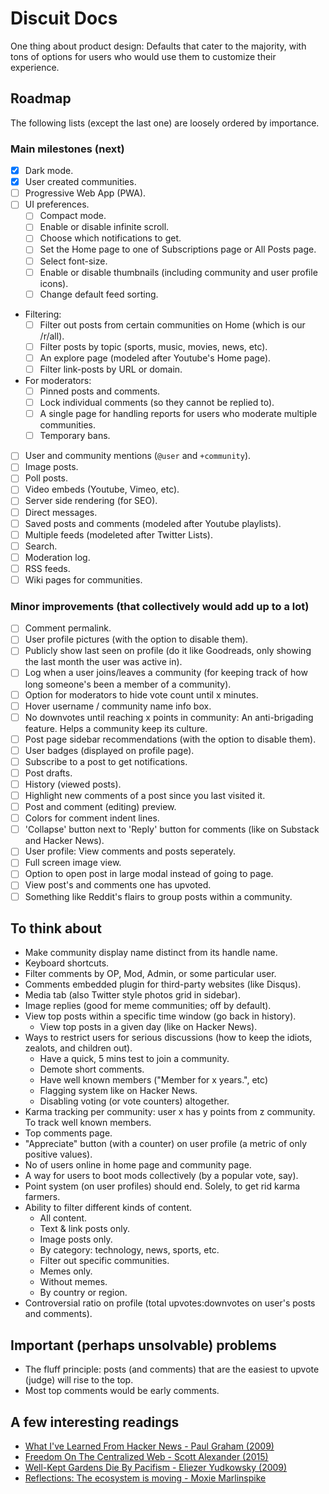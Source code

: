 # Discuit Docs

One thing about product design: Defaults that cater to the majority, with tons 
of options for users who would use them to customize their experience.

## Roadmap

The following lists (except the last one) are loosely ordered by importance. 

### Main milestones (next)

- [x] Dark mode.
- [x] User created communities.
- [ ] Progressive Web App (PWA).
- [ ] UI preferences.
	- [ ] Compact mode.
	- [ ] Enable or disable infinite scroll. 
	- [ ] Choose which notifications to get.
	- [ ] Set the Home page to one of Subscriptions page or All Posts page.
	- [ ] Select font-size.
	- [ ] Enable or disable thumbnails (including community and user profile icons).
    - [ ] Change default feed sorting.
- Filtering:
	- [ ] Filter out posts from certain communities on Home (which is our /r/all).
	- [ ] Filter posts by topic (sports, music, movies, news, etc).
	- [ ] An explore page (modeled after Youtube's Home page).
    - [ ] Filter link-posts by URL or domain.
- For moderators:
	- [ ] Pinned posts and comments.
	- [ ] Lock individual comments (so they cannot be replied to).
	- [ ] A single page for handling reports for users who moderate multiple 
      communities. 
	- [ ] Temporary bans.
- [ ] User and community mentions (`@user` and `+community`).
- [ ] Image posts.
- [ ] Poll posts.
- [ ] Video embeds (Youtube, Vimeo, etc).
- [ ] Server side rendering (for SEO).
- [ ] Direct messages.
- [ ] Saved posts and comments (modeled after Youtube playlists).
- [ ] Multiple feeds (modeleted after Twitter Lists).
- [ ] Search.
- [ ] Moderation log.
- [ ] RSS feeds.
- [ ] Wiki pages for communities.

### Minor improvements (that collectively would add up to a lot)

- [ ] Comment permalink.
- [ ] User profile pictures (with the option to disable them).
- [ ] Publicly show last seen on profile (do it like Goodreads, only showing the 
  last month the user was active in).
- [ ] Log when a user joins/leaves a community (for keeping track of how long 
  someone's been a member of a community).
- [ ] Option for moderators to hide vote count until x minutes.
- [ ] Hover username / community name info box.
- [ ] No downvotes until reaching x points in community: An anti-brigading 
  feature. Helps a community keep its culture.
- [ ] Post page sidebar recommendations (with the option to disable them).
- [ ] User badges (displayed on profile page).
- [ ] Subscribe to a post to get notifications.
- [ ] Post drafts.
- [ ] History (viewed posts).
- [ ] Highlight new comments of a post since you last visited it.
- [ ] Post and comment (editing) preview.
- [ ] Colors for comment indent lines.
- [ ] 'Collapse' button next to 'Reply' button for comments (like on Substack and 
  Hacker News).
- [ ] User profile: View comments and posts seperately.
- [ ] Full screen image view.
- [ ] Option to open post in large modal instead of going to page.
- [ ] View post's and comments one has upvoted.
- [ ] Something like Reddit's flairs to group posts within a community.

## To think about

- Make community display name distinct from its handle name.
- Keyboard shortcuts.
- Filter comments by OP, Mod, Admin, or some particular user.
- Comments embedded plugin for third-party websites (like Disqus).
- Media tab (also Twitter style photos grid in sidebar).
- Image replies (good for meme communities; off by default).
- View top posts within a specific time window (go back in history).
    - View top posts in a given day (like on Hacker News).
- Ways to restrict users for serious discussions (how to
  keep the idiots, zealots, and children out).
    - Have a quick, 5 mins test to join a community.
    - Demote short comments.
    - Have well known members ("Member for x years.", etc)
    - Flagging system like on Hacker News.
    - Disabling voting (or vote counters) altogether.
- Karma tracking per community: user x has y points from z community. To track 
  well known members.
- Top comments page.
- "Appreciate" button (with a counter) on user profile (a metric of only 
  positive values).
- No of users online in home page and community page.
- A way for users to boot mods collectively (by a popular vote, say).
- Point system (on user profiles) should end. Solely, to get rid karma farmers.
- Ability to filter different kinds of content.
    - All content.
    - Text & link posts only.
    - Image posts only.
    - By category: technology, news, sports, etc.
    - Filter out specific communities.
    - Memes only.
    - Without memes.
    - By country or region.
- Controversial ratio on profile (total upvotes:downvotes on user's posts and 
  comments).

## Important (perhaps unsolvable) problems

- The fluff principle: posts (and comments) that are the easiest to upvote 
  (judge) will rise to the top.
- Most top comments would be early comments.

## A few interesting readings

- [What I've Learned From Hacker News - Paul Graham 
  (2009)](http://www.paulgraham.com/hackernews.html)
- [Freedom On The Centralized Web - Scott Alexander 
  (2015)](https://slatestarcodex.com/2015/07/22/freedom-on-the-centralized-web/)
- [Well-Kept Gardens Die By Pacifism - Eliezer Yudkowsky 
  (2009)](https://www.lesswrong.com/posts/tscc3e5eujrsEeFN4/well-kept-gardens-die-by-pacifism)
- [Reflections: The ecosystem is moving - Moxie 
  Marlinspike](https://signal.org/blog/the-ecosystem-is-moving/)

